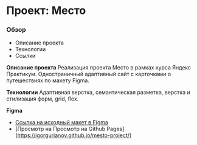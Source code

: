 # Проект: Место

### Обзор

* Описание проекта
* Технологии
* Ссылки

**Описание проекта**
Реализация проекта Место в рамках курса Яндекс Практикум.
Одностраничный адаптивный сайт с карточками о путешествиях по макету Figma.

**Технологии**
Адаптивная верстка, семантическая разметка, верстка и стилизация форм, grid, flex.

**Figma**

* [Ссылка на исходный макет в Figma](https://www.figma.com/file/2cn9N9jSkmxD84oJik7xL7/JavaScript.-Sprint-4?node-id=0%3A1)
* [Просмотр на Просмотр на Github Pages] (https://igorgurianov.github.io/mesto-project/)


